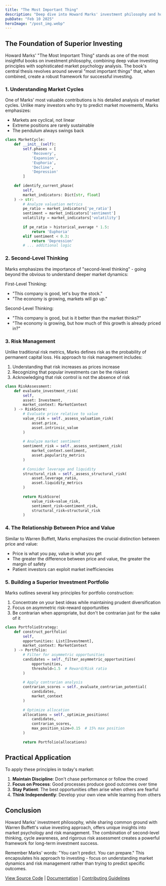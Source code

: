 ```yaml
---
title: "The Most Important Thing"
description: "Deep dive into Howard Marks' investment philosophy and how it aligns with Warren Buffett's value investing principles while offering unique insights on market psychology and risk management"
pubDate: "Feb 10 2025"
heroImage: "/post_img.webp"
---
```


## The Foundation of Superior Investing

Howard Marks' "The Most Important Thing" stands as one of the most insightful books on investment philosophy, combining deep value investing principles with sophisticated market psychology analysis. The book's central thesis revolves around several "most important things" that, when combined, create a robust framework for successful investing.

### 1. Understanding Market Cycles

One of Marks' most valuable contributions is his detailed analysis of market cycles. Unlike many investors who try to predict market movements, Marks emphasizes:

- Markets are cyclical, not linear
- Extreme positions are rarely sustainable
- The pendulum always swings back

```python
class MarketCycle:
    def __init__(self):
        self.phases = [
            'Recovery',
            'Expansion',
            'Euphoria',
            'Decline',
            'Depression'
        ]
        
    def identify_current_phase(
        self,
        market_indicators: Dict[str, float]
    ) -> str:
        # Analyze valuation metrics
        pe_ratio = market_indicators['pe_ratio']
        sentiment = market_indicators['sentiment']
        volatility = market_indicators['volatility']
        
        if pe_ratio > historical_average * 1.5:
            return 'Euphoria'
        elif sentiment < 0.3:
            return 'Depression'
        # ... additional logic
```

### 2. Second-Level Thinking

Marks emphasizes the importance of "second-level thinking" - going beyond the obvious to understand deeper market dynamics:

First-Level Thinking:
- "This company is good, let's buy the stock."
- "The economy is growing, markets will go up."

Second-Level Thinking:
- "This company is good, but is it better than the market thinks?"
- "The economy is growing, but how much of this growth is already priced in?"

### 3. Risk Management

Unlike traditional risk metrics, Marks defines risk as the probability of permanent capital loss. His approach to risk management includes:

1. Understanding that risk increases as prices increase
2. Recognizing that popular investments can be the riskiest
3. Acknowledging that risk control is not the absence of risk

```python
class RiskAssessment:
    def evaluate_investment_risk(
        self,
        asset: Investment,
        market_context: MarketContext
    ) -> RiskScore:
        # Evaluate price relative to value
        value_risk = self._assess_valuation_risk(
            asset.price,
            asset.intrinsic_value
        )
        
        # Analyze market sentiment
        sentiment_risk = self._assess_sentiment_risk(
            market_context.sentiment,
            asset.popularity_metrics
        )
        
        # Consider leverage and liquidity
        structural_risk = self._assess_structural_risk(
            asset.leverage_ratio,
            asset.liquidity_metrics
        )
        
        return RiskScore(
            value_risk=value_risk,
            sentiment_risk=sentiment_risk,
            structural_risk=structural_risk
        )
```

### 4. The Relationship Between Price and Value

Similar to Warren Buffett, Marks emphasizes the crucial distinction between price and value:

- Price is what you pay, value is what you get
- The greater the difference between price and value, the greater the margin of safety
- Patient investors can exploit market inefficiencies

### 5. Building a Superior Investment Portfolio

Marks outlines several key principles for portfolio construction:

1. Concentrate on your best ideas while maintaining prudent diversification
2. Focus on asymmetric risk-reward opportunities
3. Be contrarian when appropriate, but don't be contrarian just for the sake of it

```python
class PortfolioStrategy:
    def construct_portfolio(
        self,
        opportunities: List[Investment],
        market_context: MarketContext
    ) -> Portfolio:
        # Filter for asymmetric opportunities
        candidates = self._filter_asymmetric_opportunities(
            opportunities,
            threshold=1.5  # Reward/Risk ratio
        )
        
        # Apply contrarian analysis
        contrarian_scores = self._evaluate_contrarian_potential(
            candidates,
            market_context
        )
        
        # Optimize allocation
        allocations = self._optimize_positions(
            candidates,
            contrarian_scores,
            max_position_size=0.15  # 15% max position
        )
        
        return Portfolio(allocations)
```

## Practical Application

To apply these principles in today's market:

1. **Maintain Discipline**: Don't chase performance or follow the crowd
2. **Focus on Process**: Good processes produce good outcomes over time
3. **Stay Patient**: The best opportunities often arise when others are fearful
4. **Think Independently**: Develop your own view while learning from others

## Conclusion

Howard Marks' investment philosophy, while sharing common ground with Warren Buffett's value investing approach, offers unique insights into market psychology and risk management. The combination of second-level thinking, cycle awareness, and rigorous risk assessment creates a powerful framework for long-term investment success.

Remember Marks' words: "You can't predict. You can prepare." This encapsulates his approach to investing - focus on understanding market dynamics and risk management rather than trying to predict specific outcomes.

[View Source Code](#) | [Documentation](#) | [Contributing Guidelines](#) 